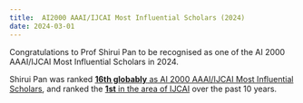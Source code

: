 ```yaml
---
title:  AI2000 AAAI/IJCAI Most Influential Scholars (2024)
date: 2024-03-01
---
```


Congratulations to Prof Shirui Pan to be recognised as one of the AI 2000 AAAI/IJCAI Most Influential Scholars in 2024.

<!--more-->

Shirui Pan was ranked [**16th globably** as AI 2000 AAAI/IJCAI Most Influential Scholars](https://www.aminer.cn/ai2000/ai), and ranked the [**1st** in the area of IJCAI](https://www.aminer.cn/ai2000/ijcai) over the past 10 years.  
